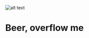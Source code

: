 ![alt text](https://avatars1.githubusercontent.com/u/50282408?s=400&u=9ab8bb3bbb3839d3fe87c1d866e927e9b948ee1d&v=4)
# Beer, overflow me
